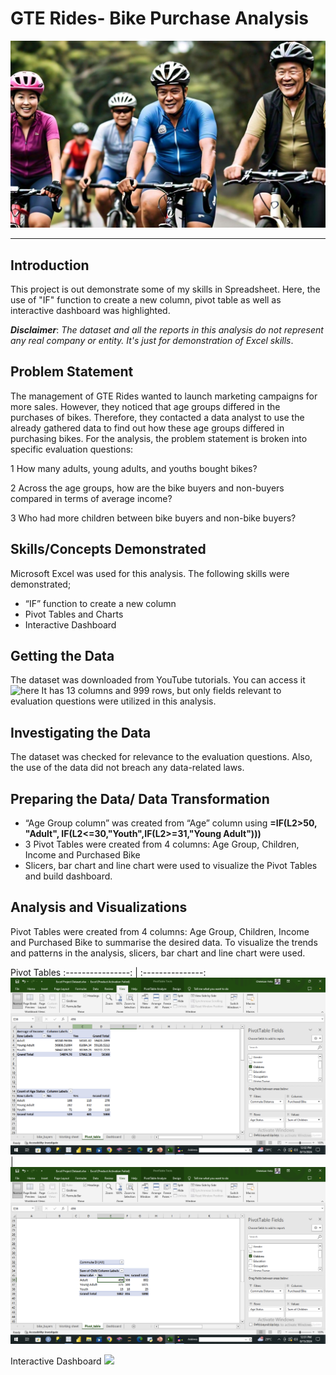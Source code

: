 # GTE Rides- Bike Purchase Analysis

![](bikemen.jpg)
___
## Introduction
This project is out demonstrate some of my skills in Spreadsheet. Here, the use of "IF" function to create a new column, pivot table as well as interactive dashboard was highlighted.

**_Disclaimer_**: _The dataset and all the reports in this analysis do not represent any real company or entity. It's just for demonstration of Excel skills_.

## Problem Statement
The management of GTE Rides wanted to launch marketing campaigns for more sales. However, they noticed that age groups differed in the purchases of bikes. Therefore, they contacted a data analyst to use the already gathered data to find out how these age groups differed in purchasing bikes.
For the analysis, the problem statement is broken into specific evaluation questions:

1 How many adults, young adults, and youths bought bikes?

2 Across the age groups, how are the bike buyers and non-buyers compared in terms of  average income?

3 Who had more children between bike buyers and non-bike buyers?

## Skills/Concepts Demonstrated
Microsoft Excel was used for this analysis. The following skills were demonstrated;
- “IF” function to create a new column
- Pivot Tables and Charts
- Interactive Dashboard

## Getting the Data
The dataset was downloaded from YouTube tutorials. You can access it![here](https://github.com/999609e9-bcc7-40f3-9878-8d1fcef1780a)
It has 13 columns and 999 rows, but only fields relevant to evaluation questions were utilized in this analysis. 

## Investigating the Data
The dataset was checked for relevance to the evaluation questions. Also, the use of the data did not breach any data-related laws.

## Preparing the Data/ Data Transformation
- “Age Group column” was created  from “Age” column using **=IF(L2>50, "Adult", IF(L2<=30,"Youth",IF(L2>=31,"Young Adult")))**
- 3 Pivot Tables were created from 4 columns: Age Group, Children, Income and Purchased Bike
- Slicers, bar chart and line chart were used to visualize the Pivot Tables and build dashboard.

## Analysis and Visualizations
Pivot Tables were created from 4 columns: Age Group, Children, Income and Purchased Bike to summarise the desired data.
To visualize the trends and patterns in the analysis, slicers, bar chart and line chart were used.

Pivot Tables 
:----------------: | :---------------:
![](p_table.png)   | ![](p_table2.png)

Interactive Dashboard 
![](dashboard)


